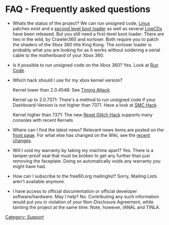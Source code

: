 # FAQ - Frequently asked questions

- Whats the status of the project?
  We can run unsigned code, [Linux](../Linux_Kernel) patches
  exist and a [second level boot loader](../XeLL) as well as
  several [LiveCDs](../LiveCD) have been released. But you
  still need a first-level boot loader. There are two in the wild, by
  Crawler360 and xorloser. Both require you to patch the shaders of
  the Xbox 360 title King Kong. The xorloser loader is probably what
  you are looking for as it works without soldering a serial cable to
  the motherboard of your Xbox 360.

- Is it possible to run unsigned code on the Xbox 360?
  Yes. Look at [Run Code](../Run_Code).

- Which hack should I use for my xbox kernel version?

  Kernel lower than 2.0.4548: See [Timing Attack](../Timing_Attack)

  Kernel up to 2.0.7371: There's a method to run unsigned code if your
  Dashboard-Version is not higher than 7371. Have a look at [SMC Hack](../SMC_Hack)

  Kernel higher than 7371: The new [Reset Glitch Hack](../Reset_Glitch_Hack)
  supports many consoles with recent Kernels

- Where can I find the latest news?
  Relevant news items are posted on the [front
  page](Main_Page). For what else has changed on the Wiki,
  see the [recent changes](Special:RecentChanges).

- Will I void my warranty by taking my machine apart?
  Yes. There is a tamper-proof seal that must be broken to get any
  further than just removing the faceplate. Doing so automatically
  voids any warranty you might have had.

- How can I subscribe to the free60.org mailinglist?
  Sorry, Mailing Lists aren't available anymore.

- I have access to official documentation or official developer
  software/hardware. May I help?
  No. Contributing any such information would put you in violation of
  your Non-Disclosure Agreement, while tainting the project at the
  same time. Note, however, IANAL and TINLA.

[Category: Support](../Category_Support)
